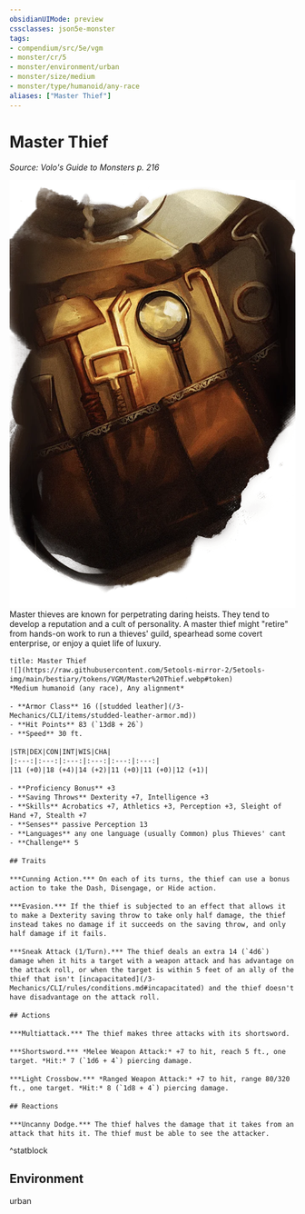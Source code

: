 ```yaml
---
obsidianUIMode: preview
cssclasses: json5e-monster
tags:
- compendium/src/5e/vgm
- monster/cr/5
- monster/environment/urban
- monster/size/medium
- monster/type/humanoid/any-race
aliases: ["Master Thief"]
---
```

# Master Thief
*Source: Volo's Guide to Monsters p. 216*  

![](https://raw.githubusercontent.com/5etools-mirror-2/5etools-img/main/bestiary/VGM/Master%20Thief.webp#right)  
Master thieves are known for perpetrating daring heists. They tend to develop a reputation and a cult of personality. A master thief might "retire" from hands-on work to run a thieves' guild, spearhead some covert enterprise, or enjoy a quiet life of luxury.


```ad-statblock
title: Master Thief
![](https://raw.githubusercontent.com/5etools-mirror-2/5etools-img/main/bestiary/tokens/VGM/Master%20Thief.webp#token)
*Medium humanoid (any race), Any alignment*

- **Armor Class** 16 ([studded leather](/3-Mechanics/CLI/items/studded-leather-armor.md))
- **Hit Points** 83 (`13d8 + 26`) 
- **Speed** 30 ft.

|STR|DEX|CON|INT|WIS|CHA|
|:---:|:---:|:---:|:---:|:---:|:---:|
|11 (+0)|18 (+4)|14 (+2)|11 (+0)|11 (+0)|12 (+1)|

- **Proficiency Bonus** +3
- **Saving Throws** Dexterity +7, Intelligence +3
- **Skills** Acrobatics +7, Athletics +3, Perception +3, Sleight of Hand +7, Stealth +7
- **Senses** passive Perception 13
- **Languages** any one language (usually Common) plus Thieves' cant
- **Challenge** 5

## Traits

***Cunning Action.*** On each of its turns, the thief can use a bonus action to take the Dash, Disengage, or Hide action.

***Evasion.*** If the thief is subjected to an effect that allows it to make a Dexterity saving throw to take only half damage, the thief instead takes no damage if it succeeds on the saving throw, and only half damage if it fails.

***Sneak Attack (1/Turn).*** The thief deals an extra 14 (`4d6`) damage when it hits a target with a weapon attack and has advantage on the attack roll, or when the target is within 5 feet of an ally of the thief that isn't [incapacitated](/3-Mechanics/CLI/rules/conditions.md#incapacitated) and the thief doesn't have disadvantage on the attack roll.

## Actions

***Multiattack.*** The thief makes three attacks with its shortsword.

***Shortsword.*** *Melee Weapon Attack:* +7 to hit, reach 5 ft., one target. *Hit:* 7 (`1d6 + 4`) piercing damage.

***Light Crossbow.*** *Ranged Weapon Attack:* +7 to hit, range 80/320 ft., one target. *Hit:* 8 (`1d8 + 4`) piercing damage.

## Reactions

***Uncanny Dodge.*** The thief halves the damage that it takes from an attack that hits it. The thief must be able to see the attacker.
```
^statblock

## Environment

urban